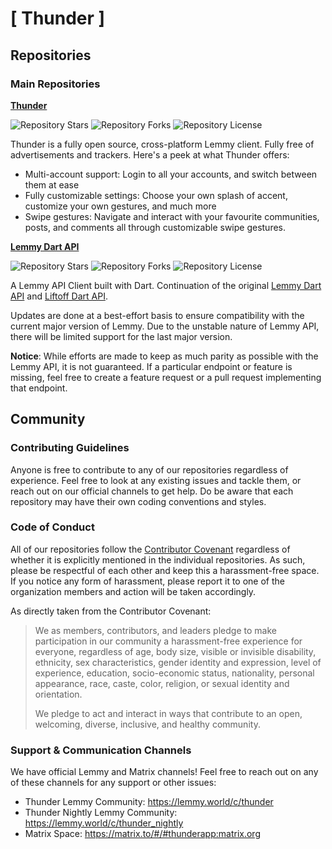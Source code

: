 # [ Thunder ]

## Repositories

### Main Repositories
**[Thunder](https://github.com/thunder-app/thunder)**

![Repository Stars](https://img.shields.io/github/stars/thunder-app/thunder?style=flat) ![Repository Forks](https://img.shields.io/github/forks/thunder-app/thunder?style=flat) ![Repository License](https://img.shields.io/github/license/thunder-app/thunder?style=flat)

 Thunder is a fully open source, cross-platform Lemmy client. Fully free of advertisements and trackers. Here's a peek at what Thunder offers:
  - Multi-account support: Login to all your accounts, and switch between them at ease
  - Fully customizable settings: Choose your own splash of accent, customize your own gestures, and much more
  - Swipe gestures: Navigate and interact with your favourite communities, posts, and comments all through customizable swipe gestures.

**[Lemmy Dart API](https://github.com/thunder-app/lemmy_api_client)**

![Repository Stars](https://img.shields.io/github/stars/thunder-app/lemmy_api_client?style=flat) ![Repository Forks](https://img.shields.io/github/forks/thunder-app/lemmy_api_client?style=flat) ![Repository License](https://img.shields.io/github/license/thunder-app/lemmy_api_client?style=flat)

 A Lemmy API Client built with Dart. Continuation of the original [Lemmy Dart API](https://github.com/LemmurOrg/lemmy_api_client) and [Liftoff Dart API](https://github.com/liftoff-app/lemmy_api_client).

 Updates are done at a best-effort basis to ensure compatibility with the current major version of Lemmy. Due to the unstable nature of Lemmy API, there will be limited support for the last major version.
 
 **Notice**: While efforts are made to keep as much parity as possible with the Lemmy API, it is not guaranteed. If a particular endpoint or feature is missing, feel free to create a feature request or a pull request implementing that endpoint.

## Community

### Contributing Guidelines

Anyone is free to contribute to any of our repositories regardless of experience. Feel free to look at any existing issues and tackle them, or reach out on our official channels to get help. Do be aware that each repository may have their own coding conventions and styles.

### Code of Conduct

All of our repositories follow the [Contributor Covenant](https://www.contributor-covenant.org/version/2/1/code_of_conduct/) regardless of whether it is explicitly mentioned in the individual repositories.
As such, please be respectful of each other and keep this a harassment-free space. If you notice any form of harassment, please report it to one of the organization members and action will be taken accordingly.

As directly taken from the Contributor Covenant:

> We as members, contributors, and leaders pledge to make participation in our community a harassment-free experience for everyone, regardless of age, body size, visible or invisible disability, ethnicity, sex characteristics, gender identity and expression, level of experience, education, socio-economic status, nationality, personal appearance, race, caste, color, religion, or sexual identity and orientation.
> 
> We pledge to act and interact in ways that contribute to an open, welcoming, diverse, inclusive, and healthy community.

### Support & Communication Channels

We have official Lemmy and Matrix channels! Feel free to reach out on any of these channels for any support or other issues:
- Thunder Lemmy Community: https://lemmy.world/c/thunder
- Thunder Nightly Lemmy Community: https://lemmy.world/c/thunder_nightly
- Matrix Space: https://matrix.to/#/#thunderapp:matrix.org
